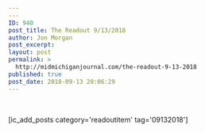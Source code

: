 ```yaml
---
---
ID: 940
post_title: The Readout 9/13/2018
author: Jon Morgan
post_excerpt:
layout: post
permalink: >
  http://midmichiganjournal.com/the-readout-9-13-2018
published: true
post_date: 2018-09-13 20:06:29
---
```

&nbsp;

[ic_add_posts category='readoutitem' tag='09132018']